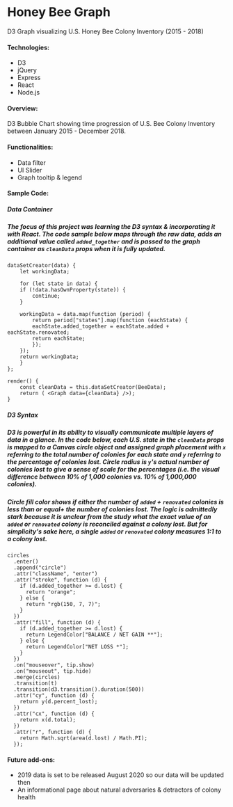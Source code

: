 # Honey Bee Graph
D3 Graph visualizing U.S. Honey Bee Colony Inventory (2015 - 2018)

#### Technologies:
* D3
* jQuery
* Express
* React
* Node.js

#### Overview:
D3 Bubble Chart showing time progression of U.S. Bee Colony Inventory between January 2015 - December 2018.

#### Functionalities: 
* Data filter
* UI Slider
* Graph tooltip & legend

#### Sample Code:
  ##### Data Container
  ##### The focus of this project was learning the D3 syntax & incorporating it with React. The code sample below maps through the raw data, adds an additional value called `added_together` and is passed to the graph container as `cleanData` props when it is fully updated.

    dataSetCreator(data) {
        let workingData;

        for (let state in data) {
        if (!data.hasOwnProperty(state)) {
            continue;
        }

        workingData = data.map(function (period) {
            return period["states"].map(function (eachState) {
            eachState.added_together = eachState.added + eachState.renovated;
            return eachState;
            });
        });
        return workingData;
        }   
    };

    render() {
        const cleanData = this.dataSetCreator(BeeData);
        return ( <Graph data={cleanData} />);  
    }
    
  ##### D3 Syntax
  ##### D3 is powerful in its ability to visually communicate multiple layers of data in a glance. In the code below, each U.S. state in the `cleanData` props is mapped to a Canvas circle object and assigned graph placement with `x` referring to the total number of colonies for each state and `y` referring to the percentage of colonies lost. Circle radius is `y`'s actual number of colonies lost to give a sense of scale for the percentages (i.e. the visual difference between 10% of 1,000 colonies vs. 10% of 1,000,000 colonies). 
 ##### Circle fill color shows if either the number of `added` + `renovated` colonies is less than or equal+ the number of colonies lost. The logic is admittedly stark because it is unclear from the study what the exact value of an `added` or `renovated` colony is reconciled against a colony lost. But for simplicity's sake here, a single `added` or `renovated` colony measures 1:1 to a colony lost.
  
    circles
      .enter()
      .append("circle")
      .attr("className", "enter")
      .attr("stroke", function (d) {
        if (d.added_together >= d.lost) {
          return "orange";
        } else {
          return "rgb(150, 7, 7)";
        }
      })
      .attr("fill", function (d) {
        if (d.added_together >= d.lost) {
          return LegendColor["BALANCE / NET GAIN **"];
        } else {
          return LegendColor["NET LOSS *"];
        }
      })
      .on("mouseover", tip.show) 
      .on("mouseout", tip.hide)
      .merge(circles)
      .transition(t)
      .transition(d3.transition().duration(500))
      .attr("cy", function (d) {
        return y(d.percent_lost);
      })
      .attr("cx", function (d) {
        return x(d.total);
      })
      .attr("r", function (d) {
        return Math.sqrt(area(d.lost) / Math.PI);
      });
        
#### Future add-ons:
* 2019 data is set to be released August 2020 so our data will be updated then
* An informational page about natural adversaries & detractors of colony health